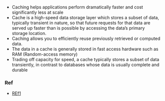 - Caching helps applications perform dramatically faster and cost significantly less at scale
- Cache is a high-speed data storage layer which stores a subset of data, typically transient in nature, so that future requests for that data are served up faster than is possible by accessing the data’s primary storage location.
- Caching allows you to efficiently reuse previously retrieved or computed data.
- The data in a cache is generally stored in fast access hardware such as RAM (Random-access memory) 
- Trading off capacity for speed, a cache typically stores a subset of data transiently, in contrast to databases whose data is usually complete and durable


### Ref
- [REf1](https://aws.amazon.com/ar/caching/)
